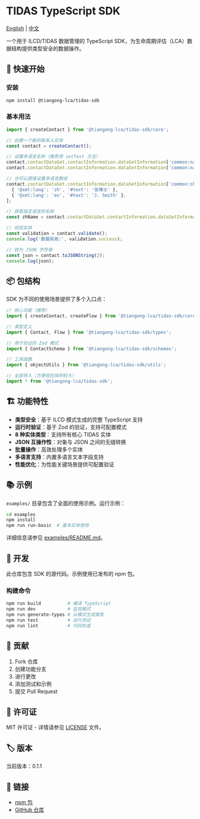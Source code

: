 # TIDAS TypeScript SDK

[English](README.md) | [中文](README-zh.md)

一个用于 ILCD/TIDAS 数据管理的 TypeScript SDK，为生命周期评估（LCA）数据结构提供类型安全的数据操作。

## 🚀 快速开始

### 安装

```bash
npm install @tiangong-lca/tidas-sdk
```

### 基本用法

```typescript
import { createContact } from '@tiangong-lca/tidas-sdk/core';

// 创建一个新的联系人实体
const contact = createContact();

// 设置多语言名称（推荐用 setText 方法）
contact.contactDataSet.contactInformation.dataSetInformation['common:name'].setText?.('张博士', 'zh');
contact.contactDataSet.contactInformation.dataSetInformation['common:name'].setText?.('Dr. Jane Smith', 'en');

// 也可以直接设置多语言数组
contact.contactDataSet.contactInformation.dataSetInformation['common:shortName'] = [
  { '@xml:lang': 'zh', '#text': '张博士' },
  { '@xml:lang': 'en', '#text': 'J. Smith' },
];

// 获取指定语言的名称
const zhName = contact.contactDataSet.contactInformation.dataSetInformation['common:name'].getText?.('zh');

// 校验实体
const validation = contact.validate();
console.log('数据有效:', validation.success);

// 转为 JSON 字符串
const json = contact.toJSONString(2);
console.log(json);
```

## 📦 包结构

SDK 为不同的使用场景提供了多个入口点：

```typescript
// 核心功能（推荐）
import { createContact, createFlow } from '@tiangong-lca/tidas-sdk/core';

// 类型定义
import { Contact, Flow } from '@tiangong-lca/tidas-sdk/types';

// 用于验证的 Zod 模式
import { ContactSchema } from '@tiangong-lca/tidas-sdk/schemas';

// 工具函数
import { objectUtils } from '@tiangong-lca/tidas-sdk/utils';

// 全部导入（方便但包体积较大）
import * from '@tiangong-lca/tidas-sdk';
```

## 🏗️ 功能特性

- **类型安全**：基于 ILCD 模式生成的完整 TypeScript 支持
- **运行时验证**：基于 Zod 的验证，支持可配置模式
- **8 种实体类型**：支持所有核心 TIDAS 实体
- **JSON 互操作性**：对象与 JSON 之间的无缝转换
- **批量操作**：高效处理多个实体
- **多语言支持**：内置多语言文本字段支持
- **性能优化**：为性能关键场景提供可配置验证

## 📚 示例

`examples/` 目录包含了全面的使用示例。运行示例：

```bash
cd examples
npm install
npm run run-basic  # 基本实体使用
```

详细信息请参见 [examples/README.md](examples/README.md)。

## 🔧 开发

此仓库包含 SDK 的源代码。示例使用已发布的 npm 包。

### 构建命令

```bash
npm run build          # 编译 TypeScript
npm run dev            # 监视模式
npm run generate-types # 从模式生成类型
npm run test           # 运行测试
npm run lint           # 代码检查
```

## 🤝 贡献

1. Fork 仓库
2. 创建功能分支
3. 进行更改
4. 添加测试和示例
5. 提交 Pull Request

## 📄 许可证

MIT 许可证 - 详情请参见 [LICENSE](LICENSE) 文件。

## 🏷️ 版本

当前版本：0.1.1

## 🔗 链接

- [npm 包](https://www.npmjs.com/package/@tiangong-lca/tidas-sdk)
- [GitHub 仓库](https://github.com/tiangong-lca/tidas-sdk)